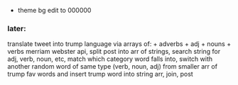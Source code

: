 - theme bg edit to 000000

### later:

translate tweet into trump language via arrays of: + adverbs + adj + nouns + verbs
merriam webster api, split post into arr of strings, search string for adj, verb, noun, etc, match which category word falls into, switch with another random word of same type (verb, noun, adj) from smaller arr of trump fav words and insert trump word into string arr, join, post
